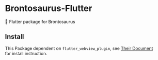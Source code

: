 # Brontosaurus-Flutter

:iphone: Flutter package for Brontosaurus

## Install

This Package dependent on `flutter_webview_plugin`, see [Their Document](https://github.com/fluttercommunity/flutter_webview_plugin) for install instruction.
